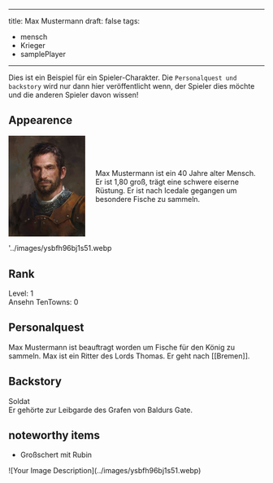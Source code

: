 
---
title: Max Mustermann
draft: false
tags:
  - mensch
  - Krieger
  - samplePlayer
---

Dies ist ein Beispiel für ein Spieler-Charakter. Die ```Personalquest und backstory``` wird nur dann hier veröffentlicht wenn, der Spieler dies möchte und die anderen Spieler davon wissen! 


## Appearence

<div style="display: flex; align-items: center;">
  <img src="../images/862421d9b2f00ab5705467ca4f66b3b6.jpg" alt="Descriptive text for the image" style="width: 30%; height: auto;"/>
  <p style="margin-left: 20px;">Max Mustermann ist ein 40 Jahre alter Mensch.  Er ist 1,80 groß, trägt eine schwere eiserne Rüstung. Er ist nach Icedale gegangen um besondere Fische zu sammeln. </p>
</div>

<html> <head> <title>Interactive Fantasy Map</title> <link rel="stylesheet" href="https://unpkg.com/leaflet/dist/leaflet.css" /> <script src="https://unpkg.com/leaflet/dist/leaflet.js"></script> <script> var map = L.map('map', { crs: L.CRS.Simple, minZoom: -1 }); var bounds = [[0,0], [1000,1000]]; 
var image = L.imageOverlay('../images/ysbfh96bj1s51.webp', bounds).addTo(map); map.fitBounds(bounds); 
map.addControl(new L.Control.Zoom({ position: 'topright' })); </script> </html>


'../images/ysbfh96bj1s51.webp
## Rank
Level: 1 <br>
Ansehn TenTowns: 0
## Personalquest
Max Mustermann ist beauftragt worden um Fische für den König zu sammeln. 
Max ist ein Ritter des Lords Thomas. Er geht nach [[Bremen]].
## Backstory
Soldat <br>
Er gehörte zur Leibgarde des Grafen von Baldurs Gate. 
## noteworthy items

- Großschert mit Rubin 


<div class="zoomable-image">
  ![Your Image Description](../images/ysbfh96bj1s51.webp)
</div>




